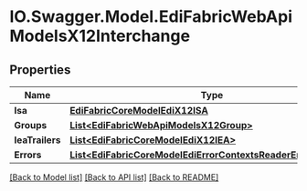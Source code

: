 # IO.Swagger.Model.EdiFabricWebApiModelsX12Interchange
## Properties

Name | Type | Description | Notes
------------ | ------------- | ------------- | -------------
**Isa** | [**EdiFabricCoreModelEdiX12ISA**](EdiFabricCoreModelEdiX12ISA.md) |  | [optional] 
**Groups** | [**List&lt;EdiFabricWebApiModelsX12Group&gt;**](EdiFabricWebApiModelsX12Group.md) |  | [optional] 
**IeaTrailers** | [**List&lt;EdiFabricCoreModelEdiX12IEA&gt;**](EdiFabricCoreModelEdiX12IEA.md) |  | [optional] 
**Errors** | [**List&lt;EdiFabricCoreModelEdiErrorContextsReaderErrorContext&gt;**](EdiFabricCoreModelEdiErrorContextsReaderErrorContext.md) |  | [optional] 

[[Back to Model list]](../README.md#documentation-for-models) [[Back to API list]](../README.md#documentation-for-api-endpoints) [[Back to README]](../README.md)


